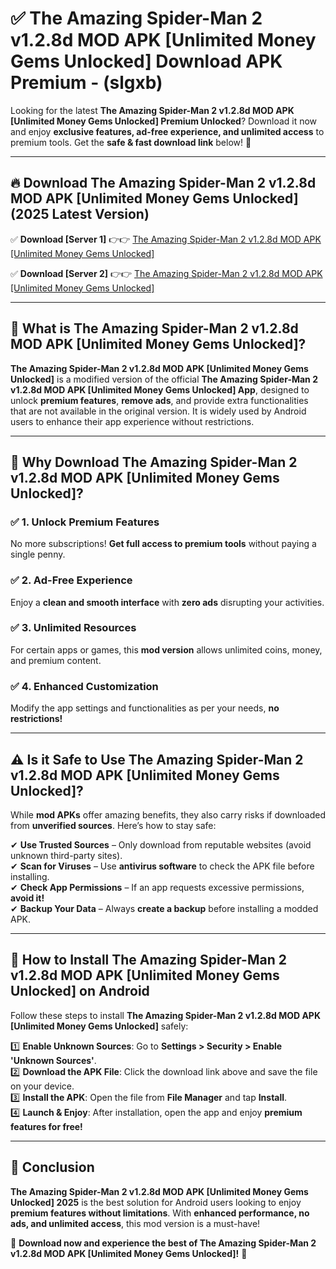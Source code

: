 
# ✅ The Amazing Spider-Man 2 v1.2.8d MOD APK [Unlimited Money Gems Unlocked] Download APK Premium -  (slgxb) 

Looking for the latest **The Amazing Spider-Man 2 v1.2.8d MOD APK [Unlimited Money Gems Unlocked] Premium Unlocked**? Download it now and enjoy **exclusive features, ad-free experience, and unlimited access** to premium tools. Get the **safe & fast download link** below! 🚀

---

## 🔥 Download The Amazing Spider-Man 2 v1.2.8d MOD APK [Unlimited Money Gems Unlocked] (2025 Latest Version)

✅ **Download [Server 1]** 👉👉 [The Amazing Spider-Man 2 v1.2.8d MOD APK [Unlimited Money Gems Unlocked] ](https://apkcomod.com?title=The_Amazing_Spider-Man_2_v1.2.8d_MOD_APK_[Unlimited_Money_Gems_Unlocked])  

✅ **Download [Server 2]** 👉👉 [The Amazing Spider-Man 2 v1.2.8d MOD APK [Unlimited Money Gems Unlocked] ](https://apkcomod.com?title=The_Amazing_Spider-Man_2_v1.2.8d_MOD_APK_[Unlimited_Money_Gems_Unlocked])  


---

## 📌 What is The Amazing Spider-Man 2 v1.2.8d MOD APK [Unlimited Money Gems Unlocked]?

**The Amazing Spider-Man 2 v1.2.8d MOD APK [Unlimited Money Gems Unlocked]** is a modified version of the official **The Amazing Spider-Man 2 v1.2.8d MOD APK [Unlimited Money Gems Unlocked] App**, designed to unlock **premium features**, **remove ads**, and provide extra functionalities that are not available in the original version. It is widely used by Android users to enhance their app experience without restrictions.

---

## 🌟 Why Download The Amazing Spider-Man 2 v1.2.8d MOD APK [Unlimited Money Gems Unlocked]?

### ✅ 1. Unlock Premium Features
No more subscriptions! **Get full access to premium tools** without paying a single penny.

### ✅ 2. Ad-Free Experience
Enjoy a **clean and smooth interface** with **zero ads** disrupting your activities.

### ✅ 3. Unlimited Resources
For certain apps or games, this **mod version** allows unlimited coins, money, and premium content.

### ✅ 4. Enhanced Customization
Modify the app settings and functionalities as per your needs, **no restrictions!**

---

## ⚠️ Is it Safe to Use The Amazing Spider-Man 2 v1.2.8d MOD APK [Unlimited Money Gems Unlocked]?

While **mod APKs** offer amazing benefits, they also carry risks if downloaded from **unverified sources**. Here’s how to stay safe:

✔ **Use Trusted Sources** – Only download from reputable websites (avoid unknown third-party sites).  
✔ **Scan for Viruses** – Use **antivirus software** to check the APK file before installing.  
✔ **Check App Permissions** – If an app requests excessive permissions, **avoid it!**  
✔ **Backup Your Data** – Always **create a backup** before installing a modded APK.

---

## 📲 How to Install The Amazing Spider-Man 2 v1.2.8d MOD APK [Unlimited Money Gems Unlocked] on Android

Follow these steps to install **The Amazing Spider-Man 2 v1.2.8d MOD APK [Unlimited Money Gems Unlocked]** safely:

1️⃣ **Enable Unknown Sources**: Go to **Settings > Security > Enable 'Unknown Sources'**.  
2️⃣ **Download the APK File**: Click the download link above and save the file on your device.  
3️⃣ **Install the APK**: Open the file from **File Manager** and tap **Install**.  
4️⃣ **Launch & Enjoy**: After installation, open the app and enjoy **premium features for free!**

---

## 🚀 Conclusion

**The Amazing Spider-Man 2 v1.2.8d MOD APK [Unlimited Money Gems Unlocked] 2025** is the best solution for Android users looking to enjoy **premium features without limitations**. With **enhanced performance, no ads, and unlimited access**, this mod version is a must-have!

🔻 **Download now and experience the best of The Amazing Spider-Man 2 v1.2.8d MOD APK [Unlimited Money Gems Unlocked]!** 🔻

